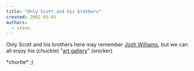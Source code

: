 ```yaml
---
title: "Only Scott and his brothers"
created: 2002-05-03
authors: 
  - steve
---
```


Only Scott and his brothers here may remember [Josh Williams](http://www.rpi.edu/~willij3/), but we can all enjoy his (chuckle) "[art gallery](http://www.rpi.edu/~willij3/art/index.html)" (snicker)  
  
\*chortle\* ;)
